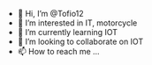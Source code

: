 - 👋 Hi, I’m @Tofio12
- 👀 I’m interested in IT, motorcycle
- 🌱 I’m currently learning IOT
- 💞️ I’m looking to collaborate on IOT
- 📫 How to reach me ...

<!---
Tofio12/Tofio12 is a ✨ special ✨ repository because its `README.md` (this file) appears on your GitHub profile.
You can click the Preview link to take a look at your changes.
--->
